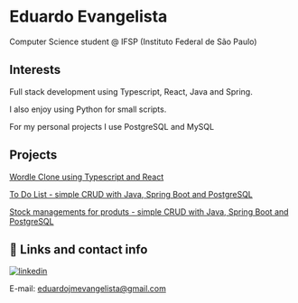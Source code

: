 
# Eduardo Evangelista

Computer Science student @ IFSP (Instituto Federal de São Paulo)

## Interests 
Full stack development using Typescript, React, Java and Spring. 

I also enjoy using Python for small scripts.

For my personal projects I use PostgreSQL and MySQL

 ## Projects

[Wordle Clone using Typescript and React](https://github.com/e-ed/wordle-clone)

[To Do List - simple CRUD with Java, Spring Boot and PostgreSQL](https://github.com/nascimento-felipe/To-Do/)

[Stock managements for produts - simple CRUD with Java, Spring Boot and PostgreSQL](https://github.com/e-ed/Store)




## 🔗 Links and contact info

[![linkedin](https://img.shields.io/badge/linkedin-0A66C2?style=for-the-badge&logo=linkedin&logoColor=white)](https://www.linkedin.com/in/eduardo-evangelista-407555287/)

E-mail: eduardojmevangelista@gmail.com



